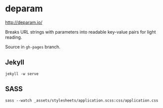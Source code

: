 deparam
=======

http://deparam.io/

Breaks URL strings with parameters into readable key-value pairs for light reading.

Source in `gh-pages` branch.

## Jekyll
`jekyll -w serve`

## SASS
`sass --watch _assets/stylesheets/application.scss:css/application.css`

